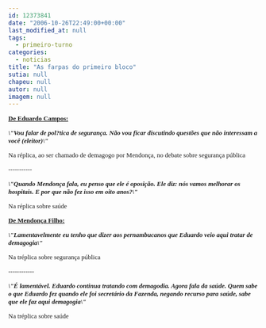 ```yaml
---
id: 12373841
date: "2006-10-26T22:49:00+00:00"
last_modified_at: null
tags:
  - primeiro-turno
categories:
  - noticias
title: "As farpas do primeiro bloco"
sutia: null
chapeu: null
autor: null
imagem: null
---
```

<p><FONT size=2></p>
<p><P><U><STRONG><FONT face=Verdana>De Eduardo Campos:</FONT></STRONG></U></P><FONT size=2></p>
<p><P><STRONG><FONT face=Verdana><EM>\"Vou falar de pol?tica de segurança. Não vou ficar discutindo questões que não interessam a você (eleitor)\" </EM></FONT></STRONG></P></p>
<p><P><FONT face=Verdana>Na réplica, ao ser chamado de demagogo por Mendonça, no debate sobre segurança pública</FONT></P></p>
<p><P><FONT face=Verdana>-----------</FONT></P></FONT></p>
<p><P><FONT face=Verdana><EM><STRONG>\"Quando Mendonça fala, eu penso que ele é oposição. Ele diz: nós vamos melhorar os hospitais. E por que não fez isso em oito anos?\"</STRONG></EM></FONT></P></p>
<p><P><FONT face=Verdana>Na réplica sobre saúde</FONT></P><B><U></p>
<p><P><FONT face=Verdana>De Mendonça Filho:</FONT></P></U><I></p>
<p><P><FONT face=Verdana>\"Lamentavelmente eu tenho que dizer aos pernambucanos que Eduardo veio aqui tratar de demagogia\"</FONT></P></B></I></p>
<p><P><FONT face=Verdana>Na tréplica sobre segurança pública</FONT></P></p>
<p><P><FONT face=Verdana>------------</FONT></P><B><I></p>
<p><P><FONT face=Verdana>\"É lamentável. Eduardo continua tratando com demagodia. Agora fala da saúde. Quem sabe o que Eduardo fez quando ele foi secretário da Fazenda, negando recurso para saúde, sabe que ele faz aqui demagogia\"</FONT></P></B></I></p>
<p><P><FONT face=Verdana>Na tréplica sobre saúde</FONT></P></FONT> </p>
